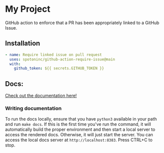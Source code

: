 # My Project

GitHub action to enforce that a PR has been appropriately linked to a GitHub Issue.

## Installation

```yaml
- name: Require linked issue on pull request
  uses: spotoninc/github-action-require-issue@main
  with:
    github_token: ${{ secrets.GITHUB_TOKEN }}
```

## Docs:

[Check out the documentation here!][docs]

### Writing documentation

To run the docs locally, ensure that you have `python3` available in your path and run `make docs`. If this is the first time you've run the command, it will automatically build the proper environment and then start a local server to access the rendered docs. Otherwise, it will just start the server. You can access the local docs server at `http://localhost:8383`. Press CTRL+C to stop.

[docs]: https://spotoninc.github.io/github-action-require-issue
